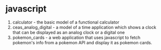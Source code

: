 # javascript
1. calculator - the basic model of a functional calculator
2. ceas_analog_digital - a model of a time application which shows a clock that can be displayed as an analog clock or a digital one
3. pokemon_cards - a web application that uses javascript to fetch pokemon's info from a pokemon API and display it as pokemon cards.
